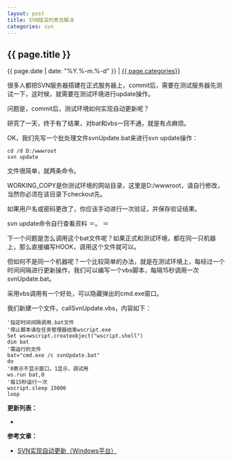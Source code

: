 ```yaml
---
layout: post
title: SVN错误列表及解决
categories: svn
---
```


## {{ page.title }}

{{ page.date | date: "%Y.%-m.%-d" }} | <a href="/archive#{{ page.categories }}">{{ page.categories}}</a>

很多人都把SVN服务器搭建在正式服务器上，commit后，需要在测试服务器先测试一下，这时候，就需要在测试环境进行update操作。

问题是，commit后，测试环境如何实现自动更新呢？

研究了一天，终于有了结果，对bat和vbs一窍不通，就是有点麻烦。

OK，我们先写一个批处理文件svnUpdate.bat来进行svn update操作：

```
cd /d D:/wwwroot
svn update
```

文件很简单，就两条命令。

WORKING_COPY是你测试环境的网站目录，这里是D:/wwwroot，请自行修改，当然你必须在该目录下checkout先。

如果用户名或密码更改了，你应该手动进行一次验证，并保存验证结果。

svn update命令自行查看资料 ＝。 ＝

下一个问题是怎么调用这个bat文件呢？如果正式和测试环境，都在同一只机器上，那么直接编写HOOK，调用这个文件就可以。

但如何不是同一个机器呢？一个比较简单的办法，就是在测试环境上，每经过一个时间间隔进行更新操作，我们可以编写一个vbs脚本，每隔15秒调用一次svnUpdate.bat。

采用vbs调用有一个好处，可以隐藏弹出的cmd.exe窗口。

我们新建一个文件，callSvnUpdate.vbs，内容如下：

```
'指定时间间隔调用.bat文件
'停止脚本请在任务管理器结束wscript.exe
Set ws=wscript.createobject("wscript.shell")
dim bat
'需运行的文件
bat="cmd.exe /c svnUpdate.bat"
do
'0表示不显示窗口，1显示，调试用
ws.run bat,0
'每15秒运行一次
wscript.sleep 15000
loop
```



**更新列表：**

*



**参考文章：**

* [SVN实现自动更新（Windows平台）][1]

[1]: http://www.cnblogs.com/Huwlsc/archive/2012/12/01/2797416.html